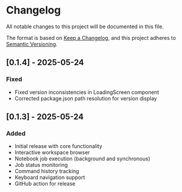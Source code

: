 # Changelog

All notable changes to this project will be documented in this file.

The format is based on [Keep a Changelog](https://keepachangelog.com/en/1.0.0/),
and this project adheres to [Semantic Versioning](https://semver.org/spec/v2.0.0.html).

## [0.1.4] - 2025-05-24

### Fixed
- Fixed version inconsistencies in LoadingScreen component
- Corrected package.json path resolution for version display

## [0.1.3] - 2025-05-24

### Added
- Initial release with core functionality
- Interactive workspace browser
- Notebook job execution (background and synchronous)
- Job status monitoring
- Command history tracking
- Keyboard navigation support
- GitHub action for release
